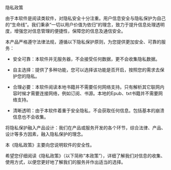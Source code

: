 隐私政策

由于本软件是阅读类软件，对隐私安全十分注重。用户信息安全与隐私保护为自己的“生命线”。我们秉承“一切以用户价值为依归”的理念，致力于提升信息处理透明度，增强您对信息管理的便捷性，保障您的信息及通信安全。

本产品严格遵守法律法规，遵循以下隐私保护原则，为您提供更加安全、可靠的服务：

* 安全可靠：本软件并无服务器，不会接受任何数据，更不会收集隐私数据。

* 自主选择：提供了多种功能，您可以选择该功能是否开启，按照您的需求去保护您的隐私。

* 合理必要：本软件阅读本地书籍并不需要任何网络支持。只有解析其它联网内容时候才需要连接网络，例如订阅、书源。本地的Epub、txt书籍并不需要网络支持。

* 清晰透明：由于本软件着重于安全隐私，不会获取任何信息。包括基本的崩溃信息也不会收集。

将隐私保护融入产品设计：我们在产品或服务开发的各个环节，综合法律、产品、设计等多方因素，融入隐私保护的理念。

本《隐私政策》主要向您说明软件的安全性。

希望您仔细阅读《隐私政策》（以下简称“本政策”），详细了解我们对信息的收集、使用方式，以便您更好地了解我们的服务并作出适当的选择。
